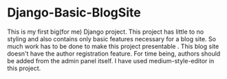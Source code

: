 # Django-Basic-BlogSite

This is my first big(for me) Django project.
This project has little to no styling and also contains only basic features necessary for a blog site.
So much work has to be done to make this project presentable .
This blog site doesn't have the author registration feature. For time being, authors should be added from the admin panel itself.
I have used medium-style-editor in this project.

